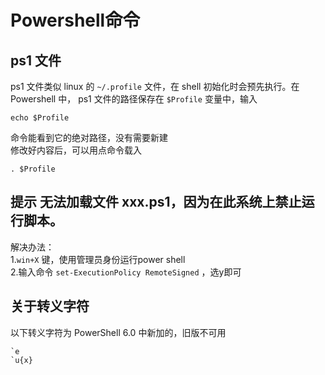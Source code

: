 # Powershell命令

## ps1 文件
ps1 文件类似 linux 的 ``~/.profile`` 文件，在 shell 初始化时会预先执行。在 Powershell 中， ps1 文件的路径保存在 ``$Profile`` 变量中，输入
```
echo $Profile
```
命令能看到它的绝对路径，没有需要新建  
修改好内容后，可以用点命令载入
```
. $Profile
```



## 提示 无法加载文件 xxx.ps1，因为在此系统上禁止运行脚本。

解决办法：  
1.``win+X`` 键，使用管理员身份运行power shell  
2.输入命令 ``set-ExecutionPolicy RemoteSigned`` ，选y即可

## 关于转义字符
以下转义字符为 PowerShell 6.0 中新加的，旧版不可用
```
`e
`u{x}
```
